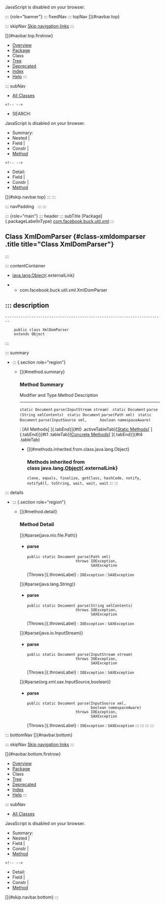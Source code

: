 <div>

JavaScript is disabled on your browser.

</div>

::: {role="banner"}
::: fixedNav
::: topNav
[]{#navbar.top}

::: skipNav
[Skip navigation links](#skip.navbar.top "Skip navigation links")
:::

[]{#navbar.top.firstrow}

-   [Overview](../../../../../index.html)
-   [Package](package-summary.html)
-   Class
-   [Tree](package-tree.html)
-   [Deprecated](../../../../../deprecated-list.html)
-   [Index](../../../../../index-all.html)
-   [Help](../../../../../help-doc.html)
:::

::: subNav
-   [All Classes](../../../../../allclasses.html)

```{=html}
<!-- -->
```
-   SEARCH:

<div>

<div>

JavaScript is disabled on your browser.

</div>

</div>

<div>

-   Summary: 
-   Nested \| 
-   Field \| 
-   Constr \| 
-   [Method](#method.summary)

```{=html}
<!-- -->
```
-   Detail: 
-   Field \| 
-   Constr \| 
-   [Method](#method.detail)

</div>

[]{#skip.navbar.top}
:::
:::

::: navPadding
 
:::
:::

::: {role="main"}
::: header
::: subTitle
[Package]{.packageLabelInType} [com.facebook.buck.util.xml](package-summary.html)
:::

## Class XmlDomParser {#class-xmldomparser .title title="Class XmlDomParser"}
:::

::: contentContainer
-   [java.lang.Object](http://docs.oracle.com/javase/7/docs/api/java/lang/Object.html?is-external=true "class or interface in java.lang"){.externalLink}

-   -   com.facebook.buck.util.xml.XmlDomParser

::: description
-   

    ------------------------------------------------------------------------

        public class XmlDomParser
        extends Object
:::

::: summary
-   ::: {.section role="region"}
    -   []{#method.summary}

        ### Method Summary

          Modifier and Type   Method                                                  Description
          ------------------- ------------------------------------------------------- -------------
          `static Document`   `parse​(InputStream stream)`                              
          `static Document`   `parse​(String xmlContents)`                              
          `static Document`   `parse​(Path xml)`                                        
          `static Document`   `parse​(InputSource xml,      boolean namespaceAware)`    

          : [All Methods[ ]{.tabEnd}]{#t0 .activeTableTab}[[Static
          Methods](javascript:show(1);)[ ]{.tabEnd}]{#t1
          .tableTab}[[Concrete
          Methods](javascript:show(8);)[ ]{.tabEnd}]{#t4 .tableTab}

        -   []{#methods.inherited.from.class.java.lang.Object}

            ### Methods inherited from class java.lang.[Object](http://docs.oracle.com/javase/7/docs/api/java/lang/Object.html?is-external=true "class or interface in java.lang"){.externalLink}

            `clone, equals, finalize, getClass, hashCode, notify, notifyAll, toString, wait, wait, wait`
    :::
:::

::: details
-   ::: {.section role="region"}
    -   []{#method.detail}

        ### Method Detail

        []{#parse(java.nio.file.Path)}

        -   #### parse

            ``` methodSignature
            public static Document parse​(Path xml)
                                  throws IOException,
                                         SAXException
            ```

            [Throws:]{.throwsLabel}
            :   `IOException`
            :   `SAXException`

        []{#parse(java.lang.String)}

        -   #### parse

            ``` methodSignature
            public static Document parse​(String xmlContents)
                                  throws IOException,
                                         SAXException
            ```

            [Throws:]{.throwsLabel}
            :   `IOException`
            :   `SAXException`

        []{#parse(java.io.InputStream)}

        -   #### parse

            ``` methodSignature
            public static Document parse​(InputStream stream)
                                  throws IOException,
                                         SAXException
            ```

            [Throws:]{.throwsLabel}
            :   `IOException`
            :   `SAXException`

        []{#parse(org.xml.sax.InputSource,boolean)}

        -   #### parse

            ``` methodSignature
            public static Document parse​(InputSource xml,
                                         boolean namespaceAware)
                                  throws IOException,
                                         SAXException
            ```

            [Throws:]{.throwsLabel}
            :   `IOException`
            :   `SAXException`
    :::
:::
:::
:::

::: bottomNav
[]{#navbar.bottom}

::: skipNav
[Skip navigation links](#skip.navbar.bottom "Skip navigation links")
:::

[]{#navbar.bottom.firstrow}

-   [Overview](../../../../../index.html)
-   [Package](package-summary.html)
-   Class
-   [Tree](package-tree.html)
-   [Deprecated](../../../../../deprecated-list.html)
-   [Index](../../../../../index-all.html)
-   [Help](../../../../../help-doc.html)
:::

::: subNav
-   [All Classes](../../../../../allclasses.html)

<div>

<div>

JavaScript is disabled on your browser.

</div>

</div>

<div>

-   Summary: 
-   Nested \| 
-   Field \| 
-   Constr \| 
-   [Method](#method.summary)

```{=html}
<!-- -->
```
-   Detail: 
-   Field \| 
-   Constr \| 
-   [Method](#method.detail)

</div>

[]{#skip.navbar.bottom}
:::
